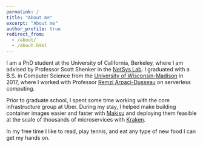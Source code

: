 ```yaml
---
permalink: /
title: "About me"
excerpt: "About me"
author_profile: true
redirect_from: 
  - /about/
  - /about.html
---
```


I am a PhD student at the University of California, Berkeley, where I am advised by Professor Scott Shenker in the [NetSys Lab](https://netsys.cs.berkeley.edu/).
I graduated with a B.S. in Computer Science from the [University of Wisconsin-Madison](http://www.cs.wisc.edu/) in 2017, where I worked with Professor [Remzi Arpaci-Dusseau](http://pages.cs.wisc.edu/~remzi/) on serverless computing.

Prior to graduate school, I spent some time working with the core infrastructure group at Uber. During my stay, I helped make building container images easier and faster with [Makisu](https://eng.uber.com/makisu/) and deploying them feasible at the scale of thousands of microservices with [Kraken](https://github.com/uber/kraken).

In my free time I like to read, play tennis, and eat any type of new food I can get my hands on.

